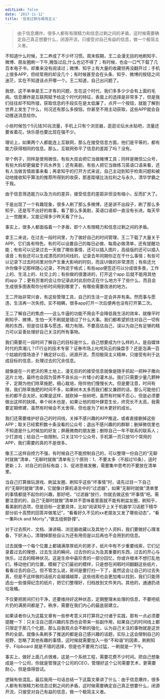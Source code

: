 ```yaml
---
editLink: false
date: '2017-11-12'
title: '信息过剩与极简主义'
---
```



> 由于信息爆炸，很多人都有有限精力和信息过剩之间的矛盾，这时候需要确定自己真正想要什么，闭源开流，只接受对自己有益的信息，做一个极简主义者。

不知道什么时候，王二养成了不少坏习惯。周末假期，王二会漫无目的地刷知乎、微博、朋友圈刷一下午,晚饭过后,什么也记不得了；有时候，也会一口气下载了几百本电子书，却重来没有阅读过；微博、知乎上有大量的收藏但再没翻开过；手机上很多APP，但经常用的却没几个；有时候甚至会在头条、知乎、微博的按钮之间迷茫，实在不知道该点开哪一个。王二知道，自己出问题了。

我想，这不单单是王二才有的问题，生在这个时代，我们多多少少会有上面的毛病。信息爆炸是互联网赋予给这个时代的特征，表面上的选择是非常多了，但是我们往往却不知所错，获取信息的手段实在是太低廉了，点开一个按钮，就能了解到世界上发生了什么，何况还有那么多按钮。你甚至不用主动获取，这些APP就会自动推送消息给你。

小些时候包个5元钱30兆流量，手机上只有个浏览器，逛逛论坛水水贴吧，流量还要省着花，快乐感也要比现在强不少。

理论上，如果两个人都能连上互联网，那么在接受信息方面，他们是平等的，都有能力获得相同的信息。那么，互联网弥平了信息的差距了吗？没有。

举个例子，同样是使用微信，有些大叔会把它当做赌博工具；同样是微信公众号，有些大妈却更偏爱于风水养生；还有美剧，有些人把它当做练习英语口语来看，还有人当做言情故事来看；再拿知乎的打开方式来说，自己主动到知乎检索问题和被动地接收知乎算法的推荐所得到的收获，那差距堪比法拉利之与永久，清华学霸之于我。

由于信息筛选能力以及方向的差异，接受信息的差距非但没有缩小，反而扩大了。

于是出现了一个有趣现象，很多人刷了那么多微博，还是讲不出段子，刷了那么多知乎，还是写不出好的故事，看了那么多美剧，英语口语却一直没有长进。每天早上一觉醒来，又能记得多少昨天看了什么。

事实上，很多人都面临着一个矛盾，即个人有限精力和信息过剩之间的矛盾。

拿王二来说，在过去一段时间里，为了做好自己的时间管理，王二下载了大量关于APP。它们各有特色，有的可以设置自己的每日必做、每周必做清单，还有提醒功能；有些可以记录过去一天做了哪些事情，还可以插入图片，高级版的还可以插入语音；有些还可以生成漂亮的时间线的，记录去年同期你正在干什么事情；有些可以记录下过去时间里对你产生重大影响的时刻，而且UI做的非常漂亮；有些还允许你像手记那样随心记录，不拘泥于格式；有些app便签还可以分成很多类，工作上的、生活上的、社交上的；有些做的很激进的，打开这个app 后就不能用其他的app 了；更有厉害的会让你记录此时此刻你正在什么地方干了些什么，而且会生成很多图表帮你分析时间用到哪里了，有哪些需要改进的地方。

王二开始非常兴奋，有这些管理工具，自己的生活一定会井井有条。然而事与愿违，生活再一次失控。实不相瞒，很多app打开一次后便再也没有打开第二次。

王二了解自己的焦虑——这么牛逼的功能不用会不会降低我生活的效率，就像平时刷知乎、微博，生怕一天不刷就是错过了什么大事。我们都希望抓住对自己一切有用的东西，但是往往事与愿违，精力有限。不要高估自己，误以为自己有足够的精力可以妥善处理好自己关注的所有事物。

我们需要花一段时间了解自己的目标是什么，自己想要成为什么样的人。是自媒体时代的弄潮儿？IT行业的技术专家？证券市场上叱咤风云的操盘手？还是泡满一百个姑娘的情场浪子？确定好以后，闭源开流，贯彻极简主义精神，只接受有利于达成目标的信息，处理过去的冗余信息。

就像是在一片肥沃的黑土地上，漫无目的的接受信息就像是随手抓起一把种子撒向这片土地，最终也会因为营养不良长出一片矮小的灌木丛。我们只需要少量几颗种子，定期为他们除草施肥，细心栽培，陪伴他们慢慢长大。但是要注意，时间有限，我们除草施肥的时间不多，如果树木太多而我们都又兼顾的话，那么可能他们长的都不会太好。如果是这样，就砍掉一些树吧，虽然有时候不忍心，但是必须要做出这样的抉择。单个树木也是，如果让他的枝叶肆意生长，终究长不太高，我需要定期修建，虽然有时候会不太舍得，但也是为了树木更好的成长。

我们还需要维护好自己的时间线，关掉不感兴趣的APP推送，或者直接删掉这些APP；取关已经累积数十条没看的公众号；退出不感兴趣的的群聊；删掉微信里也不知道是什么时候加的好友；屏蔽微商的朋友圈；删除自己一年不联系的联系人；少打游戏；给自己一些限制，只关注10个公众号，手机第一页只放10个常用的APP，我们需要的真的不是很多。

像王二这样自控力不强，有时候自己不能控制自己的，可以整理一份自己的“无聊时就做”清单，“无聊时就做”清单有三个原则：1、不要太多（不超过10条），适时更新；2、对自己的目标有益；3、促进思维发散，需要集中思考的不要放在清单里。

当自己打算做玩游戏、刷盆友圈、刷知乎这些“坏事情”时，请先过目一下自己的“无聊时就做”清单，它就像计算机语言中的“过滤器”，如果“无聊时就做”清单里的事情都提不起你的兴趣，那好吧，“过滤器”放行，你就去做这些“坏事情”吧。需要注意的的，自己“无聊时就做”清单并不意味着里面就不能有刷盆友圈，刷知乎，看美剧的选项，但是目标一定要具体，比如“阅读知乎上关于机器学习话题下精华部分前十高赞的回答并做笔记”，“看看好久不见的xx老朋友又发了哪些动态”，“看一集Rick and Morty”，”做五组俯卧撑”。

对于过去照片、文档、演讲稿、浏览器收藏以及其他个人资料，我们要做好心理准备，下好决心，清理掉那些自认为还有用但是以后再也不会用到的信息。

过去就像一个每个位置上都铺满厚厚纸片的房子，纸片中有不少重要线索，它们记录着过去的理想，过去生活的瞬间，过去你的认为及其重要的东西，过去的开心与快乐，过去的精神状况。这是生命中最珍贵的一部分回忆，你或许根本不想打乱他们，移动他们的位置，模糊了它们最初的模样，只是想在闲暇时间翻翻这些纸片，看看过去的自己。但不管怎么说，房间是要打扫一下了，虽然这会让自己的过去失真，但是不这样做的话纸片会越铺越厚，这些线索也会更加难以找到，我们只能筛选出一些值得纪念的纸片，把它们整理好，归档放到文件夹内。其他的，通通扔进垃圾桶。

不仅要把房间打扫干净，还要维持好这种状态，定期整理未处理的信息，不要吧纸片扔的满房间都是了。秩序，需要在我们内心的最底层建立。

如果读者你认为这篇文章有一些参考意义并打算将之付诸于实践，那有一点必须要提醒一下：只关注自己感兴趣的东西也会带来一些副作用，如果自己的时间线上都只限定于那几个化题，那么自我观点会不断的强化，认为自己关注的事物就是这世界的全部。就像头条刷多了推送的都是自己感兴趣的话题，实际上这会限制自己的视野，忽略了其他有趣的事情，这时候就需要加入一些“不和谐”的因素，刷刷知乎、Filpboard 就是不错的选择，但是也不要用力过猛，一刷就是一下午。

事实上，做好上面几点很难，这是一个系统工程，需要花费不少时间。把自己想象成是一个公司，你就是管理这个公司的CEO，管理好这个公司需要艺术，更需要耐心，但是值得尝试。

逻辑有些混乱，最后我用一句话总结一下这篇文章讲了什么：由于信息爆炸，很多人都有有限精力和信息过剩之间的矛盾，这时候需要确定自己真正想要什么，闭源开流，只接受对自己有益的信息，做一个极简主义者。